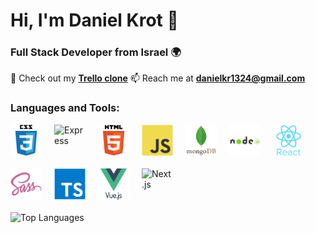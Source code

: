 # Hi, I'm Daniel Krot 👋

### Full Stack Developer from Israel 🌍

🔭 Check out my [**Trello clone**](https://tasklllo.onrender.com/)
📫 Reach me at **danielkr1324@gmail.com**

### Languages and Tools:

<div style="display: flex; flex-wrap: wrap; gap: 20px; margin-block-end: 20px">
    <img src="https://raw.githubusercontent.com/devicons/devicon/master/icons/css3/css3-original-wordmark.svg" alt="CSS3" width="50" height="50">
    <img src="https://api.iconify.design/devicon:express.svg" alt="Express" width="50" height="50">
    <img src="https://raw.githubusercontent.com/devicons/devicon/master/icons/html5/html5-original-wordmark.svg" alt="HTML5" width="50" height="50">
    <img src="https://raw.githubusercontent.com/devicons/devicon/master/icons/javascript/javascript-original.svg" alt="JavaScript" width="50" height="50">
    <img src="https://raw.githubusercontent.com/devicons/devicon/master/icons/mongodb/mongodb-original-wordmark.svg" alt="MongoDB" width="50" height="50">
    <img src="https://raw.githubusercontent.com/devicons/devicon/master/icons/nodejs/nodejs-original-wordmark.svg" alt="Node.js" width="50" height="50">
    <img src="https://raw.githubusercontent.com/devicons/devicon/master/icons/react/react-original-wordmark.svg" alt="React" width="50" height="50">
    <img src="https://raw.githubusercontent.com/devicons/devicon/master/icons/sass/sass-original.svg" alt="Sass" width="50" height="50">
    <img src="https://raw.githubusercontent.com/devicons/devicon/master/icons/typescript/typescript-original.svg" alt="TypeScript" width="50" height="50">
    <img src="https://raw.githubusercontent.com/devicons/devicon/master/icons/vuejs/vuejs-original-wordmark.svg" alt="Vue.js" width="50" height="50">
    <img src="https://devicon-website.vercel.app/api/nextjs/original.svg" alt="Next.js" width="50" height="50"></img>
</div>

![Top Languages](https://github-readme-stats.vercel.app/api/top-langs/?username=danielkr1324&layout=compact)
